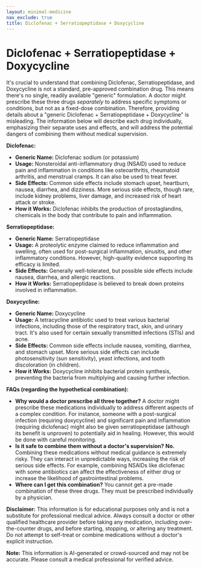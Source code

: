 ```yaml
---
layout: minimal-medicine
nav_exclude: true
title: Diclofenac + Serratiopeptidase + Doxycycline
---
```


# Diclofenac + Serratiopeptidase + Doxycycline

It's crucial to understand that combining Diclofenac, Serratiopeptidase, and Doxycycline is not a standard, pre-approved combination drug.  This means there's no single, readily available "generic" formulation.  A doctor might prescribe these three drugs *separately* to address specific symptoms or conditions, but not as a fixed-dose combination.  Therefore, providing details about a "generic Diclofenac + Serratiopeptidase + Doxycycline" is misleading.  The information below will describe each drug individually, emphasizing their separate uses and effects, and will address the potential dangers of combining them without medical supervision.


**Diclofenac:**

* **Generic Name:** Diclofenac sodium (or potassium)
* **Usage:** Nonsteroidal anti-inflammatory drug (NSAID) used to reduce pain and inflammation in conditions like osteoarthritis, rheumatoid arthritis, and menstrual cramps.  It can also be used to treat fever.
* **Side Effects:** Common side effects include stomach upset, heartburn, nausea, diarrhea, and dizziness.  More serious side effects, though rare, include kidney problems, liver damage, and increased risk of heart attack or stroke.
* **How it Works:** Diclofenac inhibits the production of prostaglandins, chemicals in the body that contribute to pain and inflammation.


**Serratiopeptidase:**

* **Generic Name:** Serratiopeptidase
* **Usage:**  A proteolytic enzyme claimed to reduce inflammation and swelling, often used for post-surgical inflammation, sinusitis, and other inflammatory conditions.  However, high-quality evidence supporting its efficacy is limited.
* **Side Effects:**  Generally well-tolerated, but possible side effects include nausea, diarrhea, and allergic reactions.
* **How it Works:**  Serratiopeptidase is believed to break down proteins involved in inflammation.


**Doxycycline:**

* **Generic Name:** Doxycycline
* **Usage:**  A tetracycline antibiotic used to treat various bacterial infections, including those of the respiratory tract, skin, and urinary tract. It's also used for certain sexually transmitted infections (STIs) and acne.
* **Side Effects:**  Common side effects include nausea, vomiting, diarrhea, and stomach upset.  More serious side effects can include photosensitivity (sun sensitivity), yeast infections, and tooth discoloration (in children).
* **How it Works:** Doxycycline inhibits bacterial protein synthesis, preventing the bacteria from multiplying and causing further infection.


**FAQs (regarding the hypothetical combination):**

* **Why would a doctor prescribe all three together?**  A doctor might prescribe these medications individually to address different aspects of a complex condition.  For instance, someone with a post-surgical infection (requiring doxycycline) and significant pain and inflammation (requiring diclofenac) might also be given serratiopeptidase (although its benefit is unproven) to potentially aid in healing. However, this would be done with careful monitoring.
* **Is it safe to combine them without a doctor's supervision?**  **No.** Combining these medications without medical guidance is extremely risky.  They can interact in unpredictable ways, increasing the risk of serious side effects.  For example, combining NSAIDs like diclofenac with some antibiotics can affect the effectiveness of either drug or increase the likelihood of gastrointestinal problems.
* **Where can I get this combination?** You cannot get a pre-made combination of these three drugs.  They must be prescribed individually by a physician.

**Disclaimer:** This information is for educational purposes only and is not a substitute for professional medical advice.  Always consult a doctor or other qualified healthcare provider before taking any medication, including over-the-counter drugs, and before starting, stopping, or altering any treatment.  Do not attempt to self-treat or combine medications without a doctor's explicit instruction.


**Note:** This information is AI-generated or crowd-sourced and may not be accurate. Please consult a medical professional for verified advice.